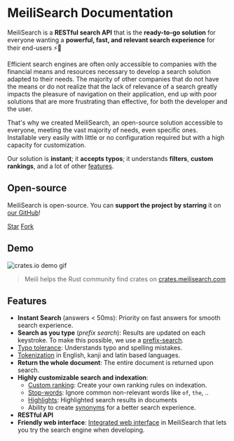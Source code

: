 # MeiliSearch Documentation

MeiliSearch is a **RESTful search API** that is the **ready-to-go solution** for everyone wanting a **powerful, fast, and relevant search experience** for their end-users ⚡️🔎

<linkButton method="GET" text="🚀  GETTING STARTED" url="/guides/getting_started/quick_start_guide.html"/>

Efficient search engines are often only accessible to companies with the financial means and resources necessary to develop a search solution adapted to their needs. The majority of other companies that do not have the means or do not realize that the lack of relevance of a search greatly impacts the pleasure of navigation on their application,
end up with poor solutions that are more frustrating than effective, for both the developer and the user.

That's why we created MeiliSearch, an open-source solution accessible to everyone, meeting the vast majority of needs, even specific ones. Installable very easily with little or no configuration required but with a high capacity for customization.

Our solution is **instant**; it **accepts typos**; it understands **filters**, **custom rankings**, and a lot of other [features](/#features).

## Open-source

MeiliSearch is open-source. You can **support the project by starring** it on [our GitHub](https://github.com/meilisearch/MeiliSearch)!

<a class="github-button" href="https://github.com/meilisearch/MeiliSearch" data-icon="octicon-star" data-size="large" data-show-count="true" aria-label="Star meilisearch/MeiliSearch on GitHub">Star</a>
<a class="github-button" href="https://github.com/meilisearch/MeiliSearch/fork" data-icon="octicon-repo-forked" data-size="large" data-show-count="false" aria-label="Fork meilisearch/MeiliSearch on GitHub">Fork</a>
<script async defer src="https://buttons.github.io/buttons.js"></script>

## Demo

![crates.io demo gif](/crates-io-demo.gif)
> Meili helps the Rust community find crates on [crates.meilisearch.com](https://crates.meilisearch.com)

## Features

* **Instant Search** (answers < 50ms): Priority on fast answers for smooth search experience.
* **Search as you type** (*prefix search*): Results are updated on each keystroke. To make this possible, we use a [prefix-search](/guides/advanced_guides/prefix.md#prefix-search).
* [Typo tolerance](/guides/advanced_guides/typotolerance.md#typo-tolerance): Understands typo and spelling mistakes.
* [Tokenization](https://en.wikipedia.org/wiki/Lexical_analysis#Tokenization) in English, kanji and latin based languages.
* **Return the whole document**: The entire document is returned upon search.
* **Highly customizable search and indexation**:
    - [Custom ranking](/guides/advanced_guides/ranking.md#custom-ranking-rules): Create your own ranking rules on indexation.
    - [Stop-words](/guides/advanced_guides/stop_words.md): Ignore common non-relevant words like `of`, `the`, ..
    - [Highlights](/guides/advanced_guides/search_parameters.md#attributes-to-highlight): Highlighted search results in documents
    - Ability to create [synonyms](/guides/advanced_guides/synonyms.md) for a better search experience.
* **RESTful API**
* **Friendly web interface**: [Integrated web interface](/guides/advanced_guides/web_interface) in MeiliSearch that lets you try the search engine when developing.
